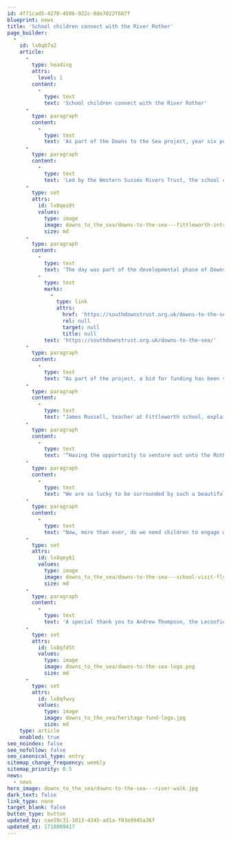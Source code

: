 ```yaml
---
id: 4f71cad5-4270-4506-922c-0de7022f6b7f
blueprint: news
title: 'School children connect with the River Rother'
page_builder:
  -
    id: lx8qb7a2
    article:
      -
        type: heading
        attrs:
          level: 1
        content:
          -
            type: text
            text: 'School children connect with the River Rother'
      -
        type: paragraph
        content:
          -
            type: text
            text: 'As part of the Downs to the Sea project, year six pupils from Fittleworth School had a watery adventure last week when they got time out of the classroom to get closer to nature.'
      -
        type: paragraph
        content:
          -
            type: text
            text: 'Led by the Western Sussex Rivers Trust, the school children were lucky enough to get involved with a variety of activities along the River Rother including sketching, meditation, wildflower observation, fly fishing tutorials, river dipping, minibeast sweep netting and a river feature walk.'
      -
        type: set
        attrs:
          id: lx8qei0t
          values:
            type: image
            image: downs_to_the_sea/downs-to-the-sea---fittleworth-intro-talk.jpg
            size: md
      -
        type: paragraph
        content:
          -
            type: text
            text: 'The day was part of the developmental phase of Downs to the Sea, a project headed up by the South Downs National Park Authority and South Downs Trust which aims to bring together environmental organisations, farmers and communities to create and restore priority wetland habitats in the National Park and beyond. Find out more about the project here - '
          -
            type: text
            marks:
              -
                type: link
                attrs:
                  href: 'https://southdownstrust.org.uk/downs-to-the-sea/'
                  rel: null
                  target: null
                  title: null
            text: 'https://southdownstrust.org.uk/downs-to-the-sea/'
      -
        type: paragraph
        content:
          -
            type: text
            text: "As part of the project, a bid for funding has been submitted to employ an officer to work with Parish Councils on river focused projects, as well as an Education Officer who will be able to run sessions like this one with schools to help connect children with the watery habitats on their doorstep.\_\_\_\_"
      -
        type: paragraph
        content:
          -
            type: text
            text: "James Russell, teacher at Fittleworth school, explained how valuable this type of outdoor learning for children is:\_"
      -
        type: paragraph
        content:
          -
            type: text
            text: '“Having the opportunity to venture out onto the Rother, walk the banks and investigate our local wildlife is tied inexorably to our schools values and the National Curriculum.'
      -
        type: paragraph
        content:
          -
            type: text
            text: "We are so lucky to be surrounded by such a beautiful landscape and ensuring that this is appreciated, maintained and preserved by future generations is a task of critical importance. The children were able to think about the role of water in the landscape and the role that it plays in their lives.\_"
      -
        type: paragraph
        content:
          -
            type: text
            text: "Now, more than ever, do we need children to engage with environmental issues and I would welcome the chance to take more children to experience this in the future. The staff that led the day were extremely knowledgeable and captured the children's attention, along with patiently answering any questions that they had. Thank you for arranging such an educational experience!”"
      -
        type: set
        attrs:
          id: lx8qey61
          values:
            type: image
            image: downs_to_the_sea/downs-to-the-sea---school-visit-fly-fishing.jpg
            size: md
      -
        type: paragraph
        content:
          -
            type: text
            text: 'A special thank you to Andrew Thompson, the Leconfield Estate, and Mark Temple, fly fishing tutor, for helping make the day happen. Fingers crossed we can do many more such trips in future if we get the funding…'
      -
        type: set
        attrs:
          id: lx8qfd5t
          values:
            type: image
            image: downs_to_the_sea/downs-to-the-sea-logo.png
            size: md
      -
        type: set
        attrs:
          id: lx8qfwvy
          values:
            type: image
            image: downs_to_the_sea/heritage-fund-logo.jpg
            size: md
    type: article
    enabled: true
seo_noindex: false
seo_nofollow: false
seo_canonical_type: entry
sitemap_change_frequency: weekly
sitemap_priority: 0.5
news:
  - news
hero_image: downs_to_the_sea/downs-to-the-sea---river-walk.jpg
dark_text: false
link_type: none
target_blank: false
button_type: button
updated_by: cae59c31-1013-4345-ad1a-f03e9945a36f
updated_at: 1718009417
---
```

